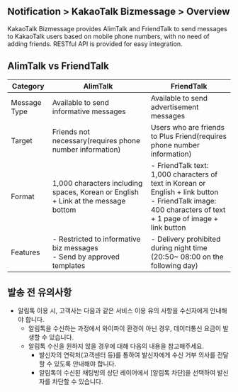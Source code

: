 ## Notification > KakaoTalk Bizmessage > Overview

KakaoTalk Bizmessage provides AlimTalk and FriendTalk to send messages to KakaoTalk users based on mobile phone numbers, with no need of adding friends.
RESTful API is provided for easy integration.

## AlimTalk vs FriendTalk
| Category     | AlimTalk                                                     | FriendTalk                                                   |
| ------------ | ------------------------------------------------------------ | ------------------------------------------------------------ |
| Message Type | Available to send informative messages                       | Available to send advertisement messages                     |
| Target       | Friends not necessary(requires phone number information)    | Users who are friends to Plus Friend(requires phone number information) |
| Format       | 1,000 characters including spaces, Korean or English + Link at the message bottom | - FriendTalk text: 1,000 characters of text in Korean or English + link button<br />- FriendTalk image: 400 characters of text + 1 page of image + link button |
| Features     | - Restricted to informative biz messages <br />- Send by approved templates | - Delivery prohibited during night time (20:50~ 08:00 on the following day) |

## 발송 전 유의사항
* 알림톡 이용 시, 고객사는 다음과 같은 서비스 이용 유의 사항을 수신자에게 안내해야 합니다.
  * 알림톡을 수신하는 과정에서 와이파이 환경이 아닌 경우, 데이터통신 요금이 발생할 수 있습니다.
  * 알림톡 수신을 원하지 않을 경우에 대해 다음의 내용을 참고해주세요.
    * 발신자의 연락처(고객센터 등)를 통하여 발신자에게 수신 거부 의사를 전달할 수 있도록 안내해야 합니다.
    * 알림톡이 수신된 채팅방의 상단 레이어에서 [알림톡 차단]을 선택하여 발신자를 차단할 수 있습니다.
